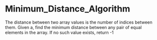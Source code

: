 # Minimum_Distance_Algorithm
The distance between two array values is the number of indices between them. Given a, find the minimum distance between any pair of equal elements in the array. If no such value exists, return -1
